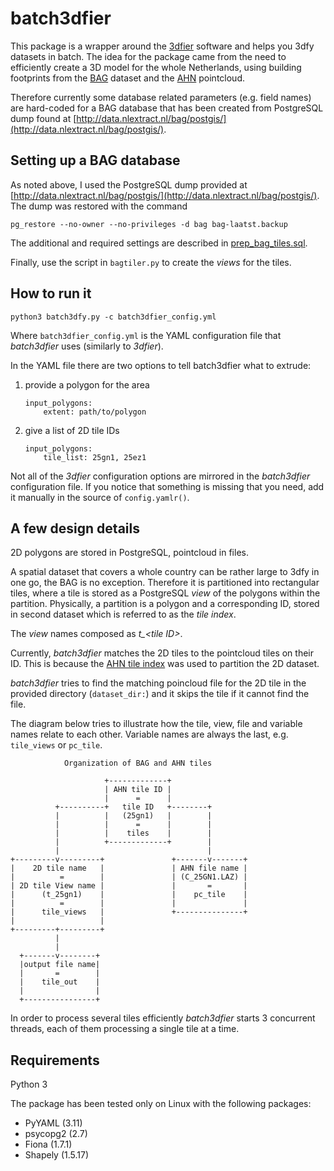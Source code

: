 # batch3dfier

This package is a wrapper around the [3dfier](https://github.com/tudelft3d/3dfier) software and helps you 3dfy datasets in batch. The idea for the package came from the need to efficiently create a 3D model for the whole Netherlands, using building footprints from the [BAG](https://www.kadaster.nl/basisregistratie-gebouwen) dataset and the [AHN](http://www.ahn.nl/) pointcloud.

Therefore currently some database related parameters (e.g. field names) are hard-coded for a BAG database that has been created from PostgreSQL dump found at [http://data.nlextract.nl/bag/postgis/](http://data.nlextract.nl/bag/postgis/).

## Setting up a BAG database

As noted above, I used the PostgreSQL dump provided at [http://data.nlextract.nl/bag/postgis/](http://data.nlextract.nl/bag/postgis/). The dump was restored with the command

`pg_restore --no-owner --no-privileges -d bag bag-laatst.backup`

The additional and required settings are described in [prep_bag_tiles.sql](https://github.com/balazsdukai/batch3dfier/blob/master/prep_bag_tiles.sql).

Finally, use the script in `bagtiler.py` to create the *views* for the tiles.

## How to run it

`python3 batch3dfy.py -c batch3dfier_config.yml`

Where `batch3dfier_config.yml` is the YAML configuration file that *batch3dfier* uses (similarly to *3dfier*).

In the YAML file there are two options to tell batch3dfier what to extrude:

1. provide a polygon for the area

    ```
    input_polygons:
        extent: path/to/polygon
    ```
2. give a list of 2D tile IDs

    ```
    input_polygons:
        tile_list: 25gn1, 25ez1
    ```

Not all of the *3dfier* configuration options are mirrored in the *batch3dfier* configuration file. If you notice that something is missing that you need, add it manually in the source of `config.yamlr()`.


## A few design details

2D polygons are stored in PostgreSQL, pointcloud in files.

A spatial dataset that covers a whole country can be rather large to 3dfy in one go, the BAG is no exception. Therefore it is partitioned into rectangular tiles, where a tile is stored as a PostgreSQL *view* of the polygons within the partition. Physically, a partition is a polygon and a corresponding ID, stored in second dataset which is referred to as the *tile index*.

The *view* names composed as *t_\<tile ID\>*.

Currently, *batch3dfier* matches the 2D tiles to the pointcloud tiles on their ID. This is because the [AHN tile index](http://www.ahn.nl/binaries/content/assets/ahn-nl/downloads/ahn_subunits.zip) was used to partition the 2D dataset.

*batch3dfier* tries to find the matching poincloud file for the 2D tile in the provided directory (`dataset_dir:`) and it skips the tile if it cannot find the file.

The diagram below tries to illustrate how the tile, view, file and variable names relate to each other. Variable names are always the last, e.g. `tile_views` or `pc_tile`.

```
            Organization of BAG and AHN tiles

                     +-------------+
                     | AHN tile ID |
                     |      =      |
          +----------+   tile ID   +--------+
          |          |   (25gn1)   |        |
          |          |      =      |        |
          |          |    tiles    |        |
          |          +-------------+        |
          |                                 |
+---------v---------+               +-------v-------+
|    2D tile name   |               | AHN file name |
|          =        |               | (C_25GN1.LAZ) |
| 2D tile View name |               |       =       |
|      (t_25gn1)    |               |    pc_tile    |
|          =        |               |               |
|      tile_views   |               +---------------+
|                   |
+---------+---------+
          |
          |
  +-------v--------+
  |output file name|
  |       =        |
  |    tile_out    |
  |                |
  +----------------+
```

In order to process several tiles efficiently *batch3dfier* starts 3 concurrent threads, each of them processing a single tile at a time.

## Requirements

Python 3

The package has been tested only on Linux with the following packages:

+ PyYAML (3.11)
+ psycopg2 (2.7)
+ Fiona (1.7.1)
+ Shapely (1.5.17)
